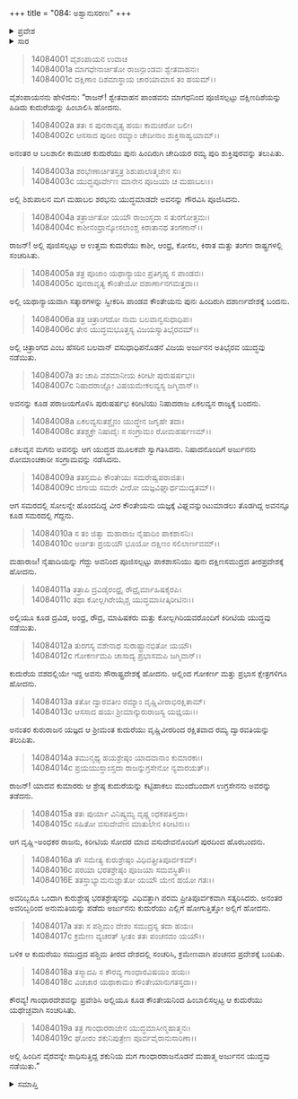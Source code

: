 +++
title = "084: ಅಶ್ವಾನುಸರಣಃ"
+++

<details><summary>ಪ್ರವೇಶ</summary>


।।   ಓಂ ಓಂ ನಮೋ ನಾರಾಯಣಾಯ।।   ಶ್ರೀ ವೇದವ್ಯಾಸಾಯ ನಮಃ ।।

ಶ್ರೀ ಕೃಷ್ಣದ್ವೈಪಾಯನ ವೇದವ್ಯಾಸ ವಿರಚಿತ  

**ಶ್ರೀ ಮಹಾಭಾರತ**

**ಅಶ್ವಮೇಧಿಕ ಪರ್ವ**

**ಅಶ್ವಮೇಧಿಕ ಪರ್ವ**

**ಅಧ್ಯಾಯ 84**


</details>

<details><summary>ಸಾರ</summary>

ಅರ್ಜುನನು ಶಿಶುಪಾಲನ ಮಗ ಶರಭನಿಂದ ಪೂಜಿಸಲ್ಪಟ್ಟು, ಮುಂದುವರೆದು ದಶಾರ್ಣದೇಶದ ಚಿತ್ರಾಂಗದನೊಡನೆ ಯುದ್ಧಮಾಡಿ, ನಿಷಾದರಾಜ್ಯಕ್ಕೆ ಬಂದು ಅಲ್ಲಿ ಏಕಲವ್ಯನ ಮಗನನ್ನು ಪರಾಜಯಗೊಳಿಸಿ, ದ್ವಾರಕೆಗೆ ಬಂದು ಅಲ್ಲಿ ವೃಷ್ಣಿಗಳಿಂದ ಗೌರವಿಸಲ್ಪಟ್ಟು, ಗಾಂಧಾರದೇಶಕ್ಕೆ ಬಂದುದು (1-19).


</details>

> 14084001 ವೈಶಂಪಾಯನ ಉವಾಚ  
14084001a ಮಾಗಧೇನಾರ್ಚಿತೋ ರಾಜನ್ಪಾಂಡವಃ ಶ್ವೇತವಾಹನಃ।  
14084001c ದಕ್ಷಿಣಾಂ ದಿಶಮಾಸ್ಥಾಯ ಚಾರಯಾಮಾಸ ತಂ ಹಯಮ್।।

ವೈಶಂಪಾಯನನು ಹೇಳಿದನು: “ರಾಜನ್! ಶ್ವೇತವಾಹನ ಪಾಂಡವನು ಮಾಗಧನಿಂದ ಪೂಜಿಸಲ್ಪಟ್ಟು ದಕ್ಷಿಣದಿಶೆಯನ್ನು ಹಿಡಿದು ಕುದುರೆಯನ್ನು ಹಿಂಬಾಲಿಸಿ ಹೋದನು.

> 14084002a ತತಃ ಸ ಪುನರಾವೃತ್ಯ ಹಯಃ ಕಾಮಚರೋ ಬಲೀ।  
14084002c ಆಸಸಾದ ಪುರೀಂ ರಮ್ಯಾಂ ಚೇದೀನಾಂ ಶುಕ್ತಿಸಾಹ್ವಯಾಮ್।।

ಅನಂತರ ಆ ಬಲಶಾಲೀ ಕಾಮಚರ ಕುದುರೆಯು ಪುನಃ ಹಿಂದಿರುಗಿ ಚೇದಿಯರ ರಮ್ಯ ಪುರಿ ಶುಕ್ತಿಪುರವನ್ನು ತಲುಪಿತು.

> 14084003a ಶರಭೇಣಾರ್ಚಿತಸ್ತತ್ರ ಶಿಶುಪಾಲಾತ್ಮಜೇನ ಸಃ।  
14084003c ಯುದ್ಧಪೂರ್ವೇಣ ಮಾನೇನ ಪೂಜಯಾ ಚ ಮಹಾಬಲಃ।।

ಅಲ್ಲಿ ಶಿಶುಪಾಲನ ಮಗ ಮಹಾಬಲ ಶರಭನು ಯುದ್ಧಮಾಡದೇ ಅವನನ್ನು ಗೌರವಿಸಿ ಪೂಜಿಸಿದನು.

> 14084004a ತತ್ರಾರ್ಚಿತೋ ಯಯೌ ರಾಜಂಸ್ತದಾ ಸ ತುರಗೋತ್ತಮಃ।  
14084004c ಕಾಶೀನಂಧ್ರಾನ್ಕೋಸಲಾಂಶ್ಚ ಕಿರಾತಾನಥ ತಂಗಣಾನ್।।

ರಾಜನ್! ಅಲ್ಲಿ ಪೂಜಿಸಲ್ಪಟ್ಟು ಆ ಉತ್ತಮ ಕುದುರೆಯು ಕಾಶೀ, ಆಂಧ್ರ, ಕೋಸಲ, ಕಿರಾತ ಮತ್ತು ತಂಗಣ ರಾಷ್ಟ್ರಗಳಲ್ಲಿ ಸಂಚರಿಸಿತು.

> 14084005a ತತ್ರ ಪೂಜಾಂ ಯಥಾನ್ಯಾಯಂ ಪ್ರತಿಗೃಹ್ಯ ಸ ಪಾಂಡವಃ।  
14084005c ಪುನರಾವೃತ್ಯ ಕೌಂತೇಯೋ ದಶಾರ್ಣಾನಗಮತ್ತದಾ।।

ಅಲ್ಲಿ ಯಥಾನ್ಯಾಯವಾಗಿ ಸತ್ಕಾರಗಳನ್ನು ಸ್ವೀಕರಿಸಿ ಪಾಂಡವ ಕೌಂತೇಯನು ಪುನಃ ಹಿಂದಿರುಗಿ ದಶಾರ್ಣದೇಶಕ್ಕೆ ಬಂದನು.

> 14084006a ತತ್ರ ಚಿತ್ರಾಂಗದೋ ನಾಮ ಬಲವಾನ್ವಸುಧಾಧಿಪಃ।  
14084006c ತೇನ ಯುದ್ಧಮಭೂತ್ತಸ್ಯ ವಿಜಯಸ್ಯಾತಿಭೈರವಮ್।।

ಅಲ್ಲಿ ಚಿತ್ರಾಂಗದ ಎಂಬ ಹೆಸರಿನ ಬಲವಾನ್ ವಸುಧಾಧಿಪನೊಡನೆ ವಿಜಯ ಅರ್ಜುನನ ಅತಿಭೈರವ ಯುದ್ಧವು ನಡೆಯಿತು.

> 14084007a ತಂ ಚಾಪಿ ವಶಮಾನೀಯ ಕಿರೀಟೀ ಪುರುಷರ್ಷಭಃ।  
14084007c ನಿಷಾದರಾಜ್ಞೋ ವಿಷಯಮೇಕಲವ್ಯಸ್ಯ ಜಗ್ಮಿವಾನ್।।

ಅವನನ್ನು ಕೂಡ ಪರಾಜಯಗೊಳಿಸಿ ಪುರುಷರ್ಷಭ ಕಿರೀಟಿಯು ನಿಷಾದರಾಜ ಏಕಲವ್ಯನ ರಾಜ್ಯಕ್ಕೆ ಬಂದನು.

> 14084008a ಏಕಲವ್ಯಸುತಶ್ಚೈನಂ ಯುದ್ಧೇನ ಜಗೃಹೇ ತದಾ।  
14084008c ತತಶ್ಚಕ್ರೇ ನಿಷಾದೈಃ ಸ ಸಂಗ್ರಾಮಂ ರೋಮಹರ್ಷಣಮ್।।

ಏಕಲವ್ಯನ ಮಗನು ಅವನನ್ನು ಆಗ ಯುದ್ಧದ ಮೂಲಕವೇ ಸ್ವಾಗತಿಸಿದನು. ನಿಷಾದನೊಂದಿಗೆ ಅರ್ಜುನನು ರೋಮಾಂಚಕಾರೀ ಸಂಗ್ರಾಮವನ್ನು ನಡೆಸಿದನು.

> 14084009a ತತಸ್ತಮಪಿ ಕೌಂತೇಯಃ ಸಮರೇಷ್ವಪರಾಜಿತಃ।  
14084009c ಜಿಗಾಯ ಸಮರೇ ವೀರೋ ಯಜ್ಞವಿಘ್ನಾರ್ಥಮುದ್ಯತಮ್।।

ಆಗ ಸಮರದಲ್ಲಿ ಸೋಲನ್ನೇ ಹೊಂದದಿದ್ದ ವೀರ ಕೌಂತೇಯನು ಯಜ್ಞಕ್ಕೆ ವಿಘ್ನವನ್ನುಂಟುಮಾಡಲು ತೊಡಗಿದ್ದ ಅವನನ್ನೂ ಕೂಡ ಸಮರದಲ್ಲಿ ಗೆದ್ದನು.

> 14084010a ಸ ತಂ ಜಿತ್ವಾ ಮಹಾರಾಜ ನೈಷಾದಿಂ ಪಾಕಶಾಸನಿಃ।  
14084010c ಅರ್ಚಿತಃ ಪ್ರಯಯೌ ಭೂಯೋ ದಕ್ಷಿಣಂ ಸಲಿಲಾರ್ಣವಮ್।।

ಮಹಾರಾಜ! ನೈಷಾದಿಯನ್ನು ಗೆದ್ದು ಅವನಿಂದ ಪೂಜಿಸಲ್ಪಟ್ಟು ಪಾಕಶಾಸನಿಯು ಪುನಃ ದಕ್ಷಿಣಸಮುದ್ರದ ತೀರಪ್ರದೇಶಕ್ಕೆ ಹೋದನು.

> 14084011a ತತ್ರಾಪಿ ದ್ರವಿಡೈರಂಧ್ರೈ ರೌದ್ರೈರ್ಮಾಹಿಷಕೈರಪಿ।  
14084011c ತಥಾ ಕೋಲ್ಲಗಿರೇಯೈಶ್ಚ ಯುದ್ಧಮಾಸೀತ್ಕಿರೀಟಿನಃ।।

ಅಲ್ಲಿಯೂ ಕೂಡ ದ್ರವಿಡ, ಅಂಧ್ರ, ರೌದ್ರ, ಮಾಹಿಷಕರು ಮತ್ತು ಕೋಲ್ಲಗಿರಿಯವರೊಂದಿಗೆ ಕಿರೀಟಿಯ ಯುದ್ಧವು ನಡೆಯಿತು.

> 14084012a ತುರಗಸ್ಯ ವಶೇನಾಥ ಸುರಾಷ್ಟ್ರಾನಭಿತೋ ಯಯೌ।  
14084012c ಗೋಕರ್ಣಮಪಿ ಚಾಸಾದ್ಯ ಪ್ರಭಾಸಮಪಿ ಜಗ್ಮಿವಾನ್।।

ಕುದುರೆಯ ವಶದಲ್ಲಿಯೇ ಇದ್ದ ಅವನು ಸೌರಾಷ್ಟ್ರದೇಶಕ್ಕೆ ಹೋದನು. ಅಲ್ಲಿಂದ ಗೋಕರ್ಣ ಮತ್ತು ಪ್ರಭಾಸ ಕ್ಷೇತ್ರಗಳಿಗೂ ಹೋದನು.

> 14084013a ತತೋ ದ್ವಾರವತೀಂ ರಮ್ಯಾಂ ವೃಷ್ಣಿವೀರಾಭಿರಕ್ಷಿತಾಮ್।  
14084013c ಆಸಸಾದ ಹಯಃ ಶ್ರೀಮಾನ್ಕುರುರಾಜಸ್ಯ ಯಜ್ಞಿಯಃ।।

ಅನಂತರ ಕುರುರಾಜನ ಯಜ್ಞದ ಆ ಶ್ರೀಮಂತ ಕುದುರೆಯು ವೃಷ್ಣಿವೀರರಿಂದ ರಕ್ಷಿತವಾದ ರಮ್ಯ ದ್ವಾರವತಿಯನ್ನು ತಲುಪಿತು.

> 14084014a ತಮುನ್ಮಥ್ಯ ಹಯಶ್ರೇಷ್ಠಂ ಯಾದವಾನಾಂ ಕುಮಾರಕಾಃ।  
14084014c ಪ್ರಯಯುಸ್ತಾಂಸ್ತದಾ ರಾಜನ್ನುಗ್ರಸೇನೋ ನ್ಯವಾರಯತ್।।

ರಾಜನ್! ಯಾದವ ಕುಮಾರರು ಆ ಶ್ರೇಷ್ಠ ಕುದುರೆಯನ್ನು ಕಟ್ಟಿಹಾಕಲು ಮುಂದೆಬಂದಾಗ ಉಗ್ರಸೇನನು ಅವರನ್ನು ತಡೆದನು.

> 14084015a ತತಃ ಪುರ್ಯಾ ವಿನಿಷ್ಕ್ರಮ್ಯ ವೃಷ್ಣ್ಯಂಧಕಪತಿಸ್ತದಾ।  
14084015c ಸಹಿತೋ ವಸುದೇವೇನ ಮಾತುಲೇನ ಕಿರೀಟಿನಃ।।

ಆಗ ವೃಷ್ಣಿ-ಅಂಧಕರ ರಾಜನು, ಕಿರೀಟಿಯ ಸೋದರ ಮಾವ ವಸುದೇವನೊಂದಿಗೆ ಪುರದಿಂದ ಹೊರಬಂದನು.

> 14084016a ತೌ ಸಮೇತ್ಯ ಕುರುಶ್ರೇಷ್ಠಂ ವಿಧಿವತ್ಪ್ರೀತಿಪೂರ್ವಕಮ್।  
14084016c ಪರಯಾ ಭರತಶ್ರೇಷ್ಠಂ ಪೂಜಯಾ ಸಮವಸ್ಥಿತೌ।।  
14084016E ತತಸ್ತಾಭ್ಯಾಮನುಜ್ಞಾತೋ ಯಯೌ ಯೇನ ಹಯೋ ಗತಃ।।

ಅವರಿಬ್ಬರೂ ಒಂದಾಗಿ ಕುರುಶ್ರೇಷ್ಠ ಭರತಶ್ರೇಷ್ಠನನ್ನು ವಿಧಿವತ್ತಾಗಿ ಪರಮ ಪ್ರೀತಿಪೂರ್ವಕವಾಗಿ ಸತ್ಕರಿಸಿದರು. ಅನಂತರ ಅವರಿಬ್ಬರಿಂದ ಅನುಮತಿಯನ್ನು ಪಡೆದು ಅರ್ಜುನನು ಕುದುರೆಯು ಎಲ್ಲಿಗೆ ಹೋಗುತ್ತಿತ್ತೋ ಅಲ್ಲಿಗೆ ಹೋದನು.

> 14084017a ತತಃ ಸ ಪಶ್ಚಿಮಂ ದೇಶಂ ಸಮುದ್ರಸ್ಯ ತದಾ ಹಯಃ।  
14084017c ಕ್ರಮೇಣ ವ್ಯಚರತ್ ಸ್ಫೀತಂ ತತಃ ಪಂಚನದಂ ಯಯೌ।।

ಬಳಿಕ ಆ ಕುದುರೆಯು ಸಮುದ್ರದ ಪಶ್ಚಿಮ ತೀರದ ದೇಶದಲ್ಲಿ ಸಂಚರಿಸಿ, ಕ್ರಮೇಣವಾಗಿ ಪಂಚನದ ಪ್ರದೇಶಕ್ಕೆ ಬಂದಿತು.

> 14084018a ತಸ್ಮಾದಪಿ ಸ ಕೌರವ್ಯ ಗಾಂಧಾರವಿಷಯಂ ಹಯಃ।  
14084018c ವಿಚಚಾರ ಯಥಾಕಾಮಂ ಕೌಂತೇಯಾನುಗತಸ್ತದಾ।।

ಕೌರವ್ಯ! ಗಾಂಧಾರದೇಶವನ್ನು ಪ್ರವೇಶಿಸಿ ಅಲ್ಲಿಯೂ ಕೂಡ ಕೌಂತೇಯನಿಂದ ಹಿಂಬಾಲಿಸಲ್ಪಟ್ಟ ಆ ಕುದುರೆಯು ಯಥೇಚ್ಛವಾಗಿ ಸಂಚರಿಸಿತು.

> 14084019a ತತ್ರ ಗಾಂಧಾರರಾಜೇನ ಯುದ್ಧಮಾಸೀನ್ಮಹಾತ್ಮನಃ।  
14084019c ಘೋರಂ ಶಕುನಿಪುತ್ರೇಣ ಪೂರ್ವವೈರಾನುಸಾರಿಣಾ।।

ಅಲ್ಲಿ ಹಿಂದಿನ ವೈರವನ್ನೇ ಸಾಧಿಸುತ್ತಿದ್ದ ಶಕುನಿಯ ಮಗ ಗಾಂಧಾರರಾಜನೊಡನೆ ಮಹಾತ್ಮ ಅರ್ಜುನನ ಯುದ್ಧವು ನಡೆಯಿತು.”


<details><summary>ಸಮಾಪ್ತಿ</summary>


ಇತಿ ಶ್ರೀಮಹಾಭಾರತೇ ಅಶ್ವಮೇಧಿಕಪರ್ವಣಿ ಅಶ್ವಾನುಸರಣೇ ಚತುರಶೀತಿತಮೋಽಧ್ಯಾಯಃ।।  
ಇದು ಶ್ರೀಮಹಾಭಾರತದಲ್ಲಿ ಅಶ್ವಮೇಧಿಕಪರ್ವದಲ್ಲಿ ಅಶ್ವಾನುಸರಣ ಎನ್ನುವ ಎಂಭತ್ನಾಲ್ಕನೇ ಅಧ್ಯಾಯವು.

</details>


